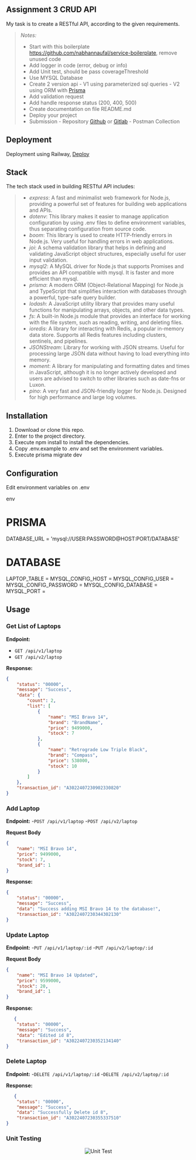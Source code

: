 ## Assignment 3 CRUD API
My task is to create a RESTful API, according to the given requirements.

> *Notes:*
> - Start with this boilerplate https://github.com/nabhannaufal/service-boilerplate, remove unused code
> - Add logger in code (error, debug or info)
> - Add Unit test, should be pass coverageThreshold
> - Use MYSQL Database
> - Create 2 version api
    - V1 using parameterized sql queries
    - V2 using ORM with [Prisma](https://www.prisma.io/docs/getting-started)
> - Add validation request
> - Add handle response status (200, 400, 500)
> - Create documentation on file README.md
> - Deploy your project
> - Submission
    - Repository [Github](https://github.com/) or [Gitlab](https://gitlab.com/)
    - Postman Collection

## Deployment
Deployment using Railway, [Deploy](https://assignment3zhafranafif-production.up.railway.app/api/v1/laptop)

## Stack
The tech stack used in building RESTful API includes:
> - *express*: A fast and minimalist web framework for Node.js, providing a powerful set of features for building web applications and APIs.
> - *dotenv*: This library makes it easier to manage application configuration by using .env files to define environment variables, thus separating configuration from source code.
> - *boom*: This library is used to create HTTP-friendly errors in Node.js. Very useful for handling errors in web applications.
> - *joi*: A schema validation library that helps in defining and validating JavaScript object structures, especially useful for user input validation.
> - *mysql2*: A MySQL driver for Node.js that supports Promises and provides an API compatible with mysql. It is faster and more efficient than mysql.
> - *prisma*: A modern ORM (Object-Relational Mapping) for Node.js and TypeScript that simplifies interaction with databases through a powerful, type-safe query builder.
> - *lodash*: A JavaScript utility library that provides many useful functions for manipulating arrays, objects, and other data types.
> - *fs*: A built-in Node.js module that provides an interface for working with the file system, such as reading, writing, and deleting files.
> - *ioredis*: A library for interacting with Redis, a popular in-memory data store. Supports all Redis features including clusters, sentinels, and pipelines.
> - *JSONStream*: Library for working with JSON streams. Useful for processing large JSON data without having to load everything into memory.
> - *moment*: A library for manipulating and formatting dates and times in JavaScript, although it is no longer actively developed and users are advised to switch to other libraries such as date-fns or Luxon.
> - *pino*: A very fast and JSON-friendly logger for Node.js. Designed for high performance and large log volumes.

## Installation
1. Download or clone this repo.
2. Enter to the project directory.
3. Execute npm install to install the dependencies.
4. Copy .env.example to .env and set the environment variables.
5. Execute prisma migrate dev

## Configuration
Edit environment variables on .env

env
# PRISMA
DATABASE_URL = 'mysql://USER:PASSWORD@HOST:PORT/DATABASE'
# DATABASE
LAPTOP_TABLE =
MYSQL_CONFIG_HOST =
MYSQL_CONFIG_USER =
MYSQL_CONFIG_PASSWORD =
MYSQL_CONFIG_DATABASE =
MYSQL_PORT =

## Usage

### Get List of Laptops

**Endpoint:**
- `GET /api/v1/laptop`
- `GET /api/v2/laptop`

**Response:**
```json
{
    "status": "00000",
    "message": "Success",
    "data": {
        "count": 2,
        "list": [
            {
                "name": "MSI Bravo 14",
                "brand": "BrandName",
                "price": 9499000,
                "stock": 7
            },
            {
                "name": "Retrograde Low Triple Black",
                "brand": "Compass",
                "price": 538000,
                "stock": 10
            }
        ]
    },
    "transaction_id": "A3022407230902330820"
}
```
### Add Laptop

**Endpoint:**
-`POST /api/v1/laptop`
-`POST /api/v2/laptop`

**Request Body**
```json
{
    "name": "MSI Bravo 14",
    "price": 9499000,
    "stock": 7,
    "brand_id": 1
}
```
**Response:**
```json
{
    "status": "00000",
    "message": "Success",
    "data": "Success adding MSI Bravo 14 to the database!",
    "transaction_id": "A3022407230344302130"
}
```
### Update Laptop

**Endpoint:**
-`PUT /api/v1/laptop/:id`
-`PUT /api/v2/laptop/:id`

**Request Body**
```json
{
    "name": "MSI Bravo 14 Updated",
    "price": 9599000,
    "stock": 20,
    "brand_id": 1
}
```
**Response:**
```json
   {
    "status": "00000",
    "message": "Success",
    "data": "Edited id 8",
    "transaction_id": "A3022407230352134140"
}
```
### Delete Laptop

**Endpoint:**
-`DELETE /api/v1/laptop/:id`
-`DELETE /api/v2/laptop/:id`

**Response:**
```json
   {
    "status": "00000",
    "message": "Success",
    "data": "Successfully Delete id 8",
    "transaction_id": "A3022407230355337510"
}
```
### Unit Testing
<p align="center">
  <img src="https://i.ibb.co.com/RpJVnL0/Screenshot-29.png" alt="Unit Test">
</p>
